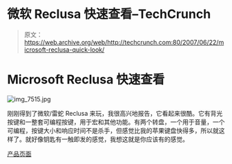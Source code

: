 # 微软 Reclusa 快速查看–TechCrunch

> 原文：<https://web.archive.org/web/http://techcrunch.com:80/2007/06/22/microsoft-reclusa-quick-look/>

# Microsoft Reclusa 快速查看

![img_7515.jpg](img/4b86931b0b8c3009aecc1530d3466243.png)

刚刚得到了微软/雷蛇 Reclusa 来玩，我很高兴地报告，它看起来很酷。它有背光按键和一整套可编程按键，用于宏和其他功能。有两个转盘，一个用于音量，一个可编程，按键大小和响应时间不是杀手，但感觉比我的苹果键盘快得多，所以就这样了。就好像钥匙有一触即发的感觉，我想这就是你应该有的感觉。

[产品页面](https://web.archive.org/web/20201124131317/http://www.microsoft.com/hardware/gaming/productdetails.aspx?pid=093)